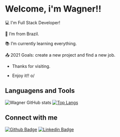 # Welcome, i'm Wagner!!


:computer: I'm Full Stack Developer!

:house_with_garden: I’m from Brazil.

:books: I’m currently learning everything.

:outbox_tray: 2021 Goals: create a new project and find a new job.


- Thanks for visiting.

- Enjoy it!! o/


## Languagens and Tools


![Wagner GitHub stats](https://github-readme-stats.vercel.app/api?username=wagnerdantas&show_icons=true)
[![Top Langs](https://github-readme-stats.vercel.app/api/top-langs/?username=wagnerdantas&layout=compact)](https://github.com/wagnerdantas/github-readme-stats)



## Connect with me

[![Github Badge](https://img.shields.io/badge/-Github-000?style=flat-square&logo=Github&logoColor=white&link=LINK_GIT)](https://github.com/wagnerdantas) [![Linkedin Badge](https://img.shields.io/badge/-LinkedIn-blue?style=flat-square&logo=Linkedin&logoColor=white&link=LINK_LINKEDIN)]( https://www.linkedin.com/in/wagner-dantas/)

